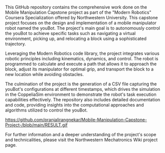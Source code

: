 This GitHub repository contains the comprehensive work done on the Mobile Manipulation Capstone project as part of the "Modern Robotics" Coursera Specialization offered by Northwestern University. This capstone project focuses on the design and implementation of a mobile manipulator robot named the youBot. The project's main goal is to autonomously control the youBot to achieve specific tasks such as navigating a virtual environment, picking up, and relocating a block using a sophisticated trajectory.

Leveraging the Modern Robotics code library, the project integrates various robotic principles including kinematics, dynamics, and control. The robot is programmed to calculate and execute a path that allows it to approach the block, adjust its manipulator for optimal grip, and transport the block to a new location while avoiding obstacles.

The culmination of the project is the generation of a CSV file capturing the youBot's configurations at different timestamps, which drives the simulation in the CoppeliaSim environment to demonstrate the robot's task execution capabilities effectively. The repository also includes detailed documentation and code, providing insights into the computational approaches and algorithms utilized to control the youBot.

https://github.com/pranjalirangnekar/Mobile-Manipulation-Capstone-Project-/blob/main/RESULT.gif 

For further information and a deeper understanding of the project's scope and technicalities, please visit the Northwestern Mechatronics Wiki project page.
